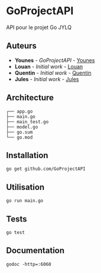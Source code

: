 # GoProjectAPI
API pour le projet Go JYLQ

## Auteurs
* **Younes** - *GoProjectAPI* - [Younes](https://github.com/Dhoulnoun)
* **Louan** - *Initial work* - [Louan](https://github.com/louanbel)
* **Quentin** - *Initial work* - [Quentin](https://github.com/QuentinTournier40)
* **Jules** - *Initial work* - [Jules](https://github.com/julesmarche)


## Architecture
```
┌── app.go
├── main.go
├── main_test.go
├── model.go
├── go.sum
└── go.mod
```

## Installation
```
go get github.com/GoProjectAPI
```

## Utilisation
```
go run main.go
```

## Tests
```
go test
```

## Documentation
```
godoc -http=:6060
```
